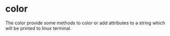 # color
The color provide some methods to color or add attributes to a string which will be printed to linux terminal.
